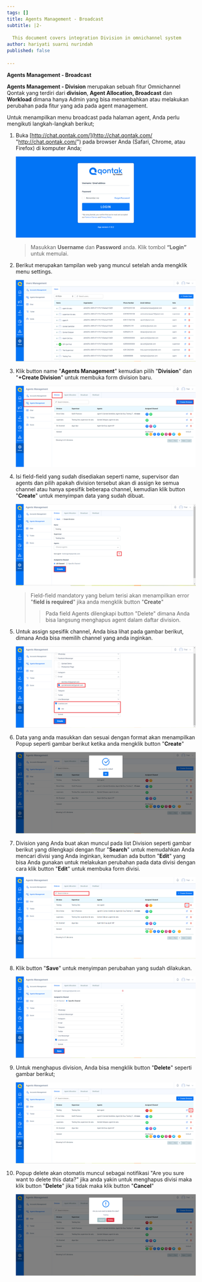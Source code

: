 ```yaml
---
tags: []
title: Agents Management - Broadcast
subtitle: |2-

  This document covers integration Division in omnichannel system
author: hariyati suarni nurindah
published: false

---
```

**Agents Management - Broadcast**

**Agents Management - Division** merupakan sebuah fitur Omnichannel Qontak yang terdiri dari **division**, **Agent Allocation, Broadcast** dan **Workload** dimana hanya Admin yang bisa menambahkan atau melakukan perubahan pada fitur yang ada pada agent management.

Untuk menampilkan menu broadcast pada halaman agent, Anda perlu mengikuti langkah-langkah berikut;

 1. Buka [http://chat.qontak.com/](http://chat.qontak.com/ "http://chat.qontak.com/") pada browser Anda (Safari, Chrome, atau Firefox) di komputer Anda;

    ![](/uploads/login-qontak-c.png)

    > Masukkan **Username** dan **Password** anda. Klik tombol **“Login”** untuk memulai.
 2. Berikut merupakan tampilan web yang muncul setelah anda mengklik menu settings.

    ![](/uploads/accounma1.PNG)
 3. Klik button name "**Agents Management**" kemudian pilih "**Division**" dan "**+Create Division**" untuk membuka form division baru.

    ![](/uploads/division.PNG)
 4. Isi field-field yang sudah disediakan seperti name, supervisor dan agents dan pilih apakah division tersebut akan di assign ke semua channel atau hanya spesifik  beberapa channel, kemudian klik button "**Create**" untuk menyimpan data yang sudah dibuat.

    ![](/uploads/division1-pn.PNG)

    > Field-field mandatory yang belum terisi akan menampilkan error "**field is required**" jika anda mengklik button "**Create**"
    >
    > > Pada field Agents dilengkapi button "Delete" dimana Anda bisa langsung menghapus agent dalam daftar division.
 5. Untuk assign spesifik channel, Anda bisa lihat pada gambar berikut, dimana Anda bisa memilih channel yang anda inginkan.

    ![](/uploads/division22-1.PNG)
 6. Data yang anda masukkan dan sesuai dengan format akan menampilkan Popup seperti gambar berikut ketika anda mengklik button "**Create**"

    ![](/uploads/division3.PNG)
 7. Division yang Anda buat akan muncul pada list Division seperti gambar berikut yang dilengkapi dengan fitur "**Search**" untuk memudahkan Anda mencari divisi yang Anda inginkan, kemudian ada button "**Edit**" yang bisa Anda gunakan untuk melakukan perubahan pada data divisi dengan cara klik button "**Edit**" untuk membuka form divisi.

    ![](/uploads/division4.PNG)
 8. Klik button "**Save**" untuk menyimpan perubahan yang sudah dilakukan.

    ![](/uploads/division5.PNG)
 9. Untuk menghapus division, Anda bisa mengklik button "**Delete**" seperti gambar berikut;

    ![](/uploads/division6.PNG)
10. Popup delete akan otomatis muncul sebagai notifikasi "Are you sure want to delete this data?" jika anda yakin untuk menghapus divisi maka klik button "**Delete**" jika tidak maka klik button "**Cancel**"

    ![](/uploads/division7.PNG)